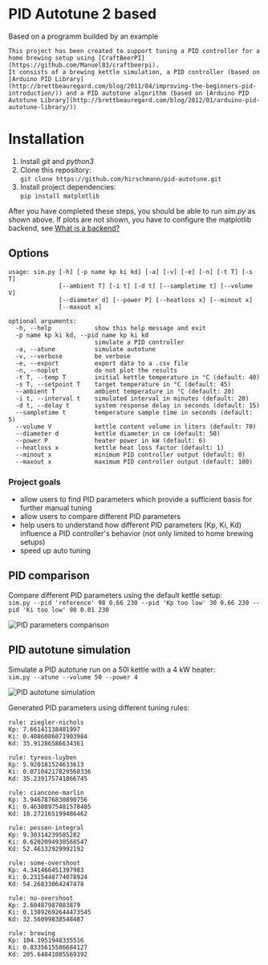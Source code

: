 # PID Autotune 2 based

Based on a programm builded by an example

```
This project has been created to support tuning a PID controller for a home brewing setup using [CraftBeerPI](https://github.com/Manuel83/craftbeerpi).
It consists of a brewing kettle simulation, a PID controller (based on [Arduino PID Library](http://brettbeauregard.com/blog/2011/04/improving-the-beginners-pid-introduction/)) and a PID autotune algorithm (based on [Arduino PID Autotune Library](http://brettbeauregard.com/blog/2012/01/arduino-pid-autotune-library/))
```

# Installation
1. Install _git_ and _python3_
2. Clone this repository:  
`git clone https://github.com/hirschmann/pid-autotune.git`
3. Install project dependencies:  
`pip install matplotlib`

After you have completed these steps, you should be able to run _sim.py_ as shown above. If plots are not shown, you have to configure the matplotlib backend, see [What is a backend?](http://matplotlib.org/faq/usage_faq.html#what-is-a-backend)


## Options

```
usage: sim.py [-h] [-p name kp ki kd] [-a] [-v] [-e] [-n] [-t T] [-s T]
              [--ambient T] [-i t] [-d t] [--sampletime t] [--volume V]
              [--diameter d] [--power P] [--heatloss x] [--minout x]
              [--maxout x]

optional arguments:
  -h, --help            show this help message and exit
  -p name kp ki kd, --pid name kp ki kd
                        simulate a PID controller
  -a, --atune           simulate autotune
  -v, --verbose         be verbose
  -e, --export          export data to a .csv file
  -n, --noplot          do not plot the results
  -t T, --temp T        initial kettle temperature in °C (default: 40)
  -s T, --setpoint T    target temperature in °C (default: 45)
  --ambient T           ambient temperature in °C (default: 20)
  -i t, --interval t    simulated interval in minutes (default: 20)
  -d t, --delay t       system response delay in seconds (default: 15)
  --sampletime t        temperature sample time in seconds (default: 5)
  --volume V            kettle content volume in liters (default: 70)
  --diameter d          kettle diameter in cm (default: 50)
  --power P             heater power in kW (default: 6)
  --heatloss x          kettle heat loss factor (default: 1)
  --minout x            minimum PID controller output (default: 0)
  --maxout x            maximum PID controller output (default: 100)
```



### Project goals

- allow users to find PID parameters which provide a sufficient basis for further manual tuning
- allow users to compare different PID parameters
- help users to understand how different PID parameters (Kp, Ki, Kd) influence a PID controller's behavior (not only limited to home brewing setups)
- speed up auto tuning

## PID comparison

Compare different PID parameters using the default kettle setup:  
`sim.py --pid 'reference' 98 0.66 230 --pid 'Kp too low' 30 0.66 230 --pid 'Ki too low' 98 0.01 230`

![PID parameters comparison](images/pid-comparison.png)

## PID autotune simulation

Simulate a PID autotune run on a 50l kettle with a 4 kW heater:  
`sim.py --atune --volume 50 --power 4`

![PID autotune simulation](images/pid-atune.png)

Generated PID parameters using different tuning rules:

```
rule: ziegler-nichols
Kp: 7.66141138481997
Ki: 0.4086086071903984
Kd: 35.91286586634361

rule: tyreus-luyben
Kp: 5.920181524633613
Ki: 0.07104217829560336
Kd: 35.239175741866745

rule: ciancone-marlin
Kp: 3.9467876830890756
Ki: 0.46308975481578485
Kd: 18.272165199486462

rule: pessen-integral
Kp: 9.30314239585282
Ki: 0.6202094930568547
Kd: 52.46132929992192

rule: some-overshoot
Kp: 4.341466451397983
Ki: 0.2315448774078924
Kd: 54.26833064247478

rule: no-overshoot
Kp: 2.60487987083879
Ki: 0.13892692644473545
Kd: 32.56099838548487

rule: brewing
Kp: 104.1951948335516
Ki: 0.8335615586684127
Kd: 205.64841085569392
```
